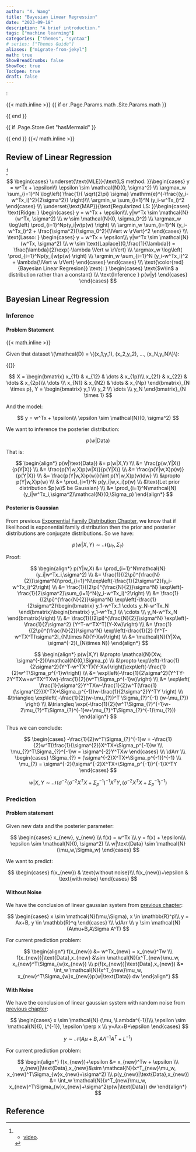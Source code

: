 ```yaml
---
author: "X. Wang"
title: "Bayesian Linear Regression"
date: "2023-09-18"
description: "A brief introduction."
tags: ["machine learning"]
categories: ["themes", "syntax"]
# series: ["Themes Guide"]
aliases: ["migrate-from-jekyl"]
math: true
ShowBreadCrumbs: false
ShowToc: true
TocOpen: true
draft: false
---
```


:                                                         

{{< math.inline >}}
{{ if or .Page.Params.math .Site.Params.math }}

<link rel="stylesheet" href="https://cdn.jsdelivr.net/npm/katex@0.16.8/dist/katex.min.css" integrity="sha384-GvrOXuhMATgEsSwCs4smul74iXGOixntILdUW9XmUC6+HX0sLNAK3q71HotJqlAn" crossorigin="anonymous">

<!-- The loading of KaTeX is deferred to speed up page rendering -->
<script defer src="https://cdn.jsdelivr.net/npm/katex@0.16.8/dist/katex.min.js" integrity="sha384-cpW21h6RZv/phavutF+AuVYrr+dA8xD9zs6FwLpaCct6O9ctzYFfFr4dgmgccOTx" crossorigin="anonymous"></script>

<!-- To automatically render math in text elements, include the auto-render extension: -->
<script defer src="https://cdn.jsdelivr.net/npm/katex@0.16.8/dist/contrib/auto-render.min.js" integrity="sha384-+VBxd3r6XgURycqtZ117nYw44OOcIax56Z4dCRWbxyPt0Koah1uHoK0o4+/RRE05" crossorigin="anonymous"
    onload="renderMathInElement(document.body);"></script>
{{ end }}

{{ if .Page.Store.Get "hasMermaid" }}
  <script type="module">
    import mermaid from 'https://cdn.jsdelivr.net/npm/mermaid/dist/mermaid.esm.min.mjs';
    mermaid.initialize({ startOnLoad: true });
  </script>
{{ end }}
{{</ math.inline >}}

<style>
    /* Set the font size of all math elements to 16px */
    .katex {
        font-size: 16px !important;
    }
</style>

<style>
/* Custom CSS styles */
.graph {
    background-color: white;
  /* padding: 10px; */
  /* border-radius: 5px; */
}
.graph pre {
    background-color: white;
  /* font-family: 'Courier New', monospace;
  font-size: 14px;
  line-height: 1.5; */
}
</style>

## Review of Linear Regression

<cite>[^1]</cite>

$$
\begin{cases}
    \underset{\text{MLE}}{\text{LS method: }}\begin{cases}
            y = w^Tx + \epsilon\\\
            \epsilon \sim \mathcal{N}(0, \sigma^2) \\\ 
             \argmax_w \sum_{i=1}^N \log\left( \frac{1}{ \sqrt{2\pi} \sigma} \mathrm{e}^{-\frac{(y_i-w^Tx_i)^2}{2\sigma^2}} \right)\\\
            \argmin_w \sum_{i=1}^N (y_i-w^Tx_i)^2
    \end{cases} \\\
    \underset{\text{MAP}}{\text{Regularized LS: }}\begin{cases}
        \text{Ridge: }   \begin{cases}
            y = w^Tx + \epsilon\\\
            y|w^Tx \sim \mathcal{N}(w^Tx, \sigma^2) \\\
            w \sim \mathcal{N}(0, \sigma_0^2) \\\ 
            \argmax_w \log\left( \prod_{i=1}^Np(y_i|w)p(w) \right) \\\
            \argmin_w \sum_{i=1}^N (y_i-w^Tx_i)^2 + \frac{\sigma^2}{\sigma_0^2}{\lVert w \rVert}^2
            \end{cases} \\\
        \text{Lasso: }   \begin{cases}
            y = w^Tx + \epsilon\\\
            y|w^Tx \sim \mathcal{N}(w^Tx, \sigma^2) \\\
            w \sim \text{Laplace}(0,\frac{1}{\lambda}) = \frac{\lambda}{2}\exp(-\lambda \Vert w \rVert) \\\ 
            \argmax_w \log\left( \prod_{i=1}^Np(y_i|w)p(w) \right) \\\
            \argmin_w \sum_{i=1}^N (y_i-w^Tx_i)^2 + \lambda{\lVert w \rVert}
            \end{cases} 
    \end{cases} \\\
    \text{\color{red}{Bayesian Linear Regresion}} \text{: } \begin{cases}
        \text{$w\in$ a distribution rather than a constant}  \\\
        \text{Inference } p(w|y)
    \end{cases}
\end{cases}
$$

## Bayesian Linear Regression
### Inference
#### Problem Statement
{{< math.inline >}}
<p>
Given that dataset \(\mathcal{D} = \{(x_1,y_1), (x_2,y_2), ..., (x_N,y_N)\}\):
</p>
{{</ math.inline >}}

$$
X = \begin{bmatrix}
    x_{11} & x_{12} & \dots & x_{1p}\\\
    x_{21} & x_{22} & \dots & x_{2p}\\\
    \dots \\\
    x_{N1} & x_{N2} & \dots & x_{Np}
\end{bmatrix}_{N \times p},
Y = \begin{bmatrix}
    y_1 \\\
    y_2 \\\
    \dots \\\
    y_N
\end{bmatrix}_{N \times 1}
$$

And the model:

$$
y = w^Tx + \epsilon\\\
\epsilon \sim \mathcal{N}(0, \sigma^2)
$$

We want to inference the posterier distribution:

$$
p(w|\text{Data})
$$

That is:

$$
\begin{align*}
    p(w|\text{Data}) &= p(w|X,Y) \\\
    &= \frac{p(w,Y|X)}{p(Y|X)} \\\
    &= \frac{p(Y|w,X)p(w|X)}{p(Y|X)} \\\
    &= \frac{p(Y|w,X)p(w)}{p(Y|X)} \\\
    &= \frac{p(Y|w,X)p(w)}{\int p(Y|w,X)p(w)dw} \\\
    &\propto p(Y|w,X)p(w) \\\
    &= \prod_{i=1}^N p(y_i|w,x_i)p(w) \\\
    &\text{Let prior distribution $p(w)$ be Gaussian} \\\
    &= \prod_{i=1}^N\mathcal{N}(y_i|w^Tx_i,\sigma^2)\mathcal{N}(0,\Sigma_p)
\end{align*}
$$

#### Posterier is Gaussian
From previous [Exponential Family Distribution Chapter](https://tirmisula.github.io/posts/exponential-family-distribution/#conjugate-distribution), we know that if likelihood is exponential family distribution then the prior and posterier distributions are conjugate distributions. So we have:

$$
p(w|X,Y) \sim \mathcal{N}(\mu_{?},\Sigma_{?})
$$

Proof:

$$
\begin{align*}
p(Y|w,X) &= \prod_{i=1}^N\mathcal{N}(y_i|w^Tx_i,\sigma^2) \\\
&= \frac{1}{(2\pi)^{\frac{N}{2}}\sigma^N}\prod_{i=1}^N\exp\left(-\frac{1}{2\sigma^2}(y_i-w^Tx_i)^2\right) \\\
&= \frac{1}{(2\pi)^{\frac{N}{2}}\sigma^N} \exp\left(-\frac{1}{2\sigma^2}\sum_{i=1}^N(y_i-w^Tx_i)^2\right) \\\
&= \frac{1}{(2\pi)^{\frac{N}{2}}\sigma^N} \exp\left(-\frac{1}{2\sigma^2}\begin{bmatrix} y_1-w^Tx_1 \cdots y_N-w^Tx_N \end{bmatrix}\begin{bmatrix} y_1-w^Tx_1 \\\ \cdots \\\ y_N-w^Tx_N \end{bmatrix}\right) \\\
&= \frac{1}{(2\pi)^{\frac{N}{2}}\sigma^N} \exp\left(-\frac{1}{2\sigma^2} (Y^T-w^TX^T)(Y-Xw)\right) \\\
&= \frac{1}{(2\pi)^{\frac{N}{2}}\sigma^N} \exp\left(-\frac{1}{2} (Y^T-w^TX^T)\sigma^2I_{N\times N}(Y-Xw)\right) \\\
&= \mathcal{N}(Y|Xw, \sigma^{-2}I_{N\times N})
\end{align*}
$$

$$
\begin{align*}
p(w|X,Y) &\propto \mathcal{N}(Xw, \sigma^{-2}I)\mathcal{N}(0,\Sigma_p) \\\
&\propto \exp\left(-\frac{1}{2\sigma^2}(Y^T-w^TX^T)(Y-Xw)\right)\exp\left(-\frac{1}{2}w^T\Sigma_p^{-1}w\right) \\\
&= \exp\left(-\frac{1}{2\sigma^2}(Y^TY-2Y^TXw+w^TX^TXw)-\frac{1}{2}(w^T\Sigma_p^{-1}w)\right) \\\
&= \exp\left( \frac{1}{\sigma^2}Y^TXw-\frac{1}{2}w^T(\frac{1}{\sigma^{2}}X^TX+\Sigma_p^{-1})w-\frac{1}{2\sigma^2}Y^TY \right) \\\
&\triangleq \exp\left( -\frac{1}{2}(w-\mu_{?})^T \Sigma_{?}^{-1} (w-\mu_{?}) \right) \\\
&\triangleq \exp(-\frac{1}{2}(w^T\Sigma_{?}^{-1}w-2\mu_{?}^T\Sigma_{?}^{-1}w+\mu_{?}^T\Sigma_{?}^{-1}\mu_{?}))
\end{align*}
$$

Thus we can conclude:

$$
\begin{cases}
-\frac{1}{2}w^T\Sigma_{?}^{-1}w = -\frac{1}{2}w^T(\frac{1}{\sigma^{2}}X^TX+\Sigma_p^{-1})w \\\
\mu_{?}^T\Sigma_{?}^{-1}w = \sigma^{-2}Y^TXw
\end{cases} \\\
\dArr \\\
\begin{cases}
\Sigma_{?} = (\sigma^{-2}X^TX+\Sigma_p^{-1})^{-1} \\\
\mu_{?} = \sigma^{-2}(\sigma^{-2}X^TX+\Sigma_p^{-1})^{-1}X^TY
\end{cases}
$$

$$
w|X,Y \sim \mathcal{N}(\sigma^{-2}(\sigma^{-2}X^TX+\Sigma_p^{-1})^{-1}X^TY, (\sigma^{-2}X^TX+\Sigma_p^{-1})^{-1})
$$

### Prediction
#### Problem statement
Given new data and the posterier parameter:

$$
\begin{cases}
x_{new}, y_{new} \\\
f(x) = w^Tx \\\
y = f(x) + \epsilon\\\
\epsilon \sim \mathcal{N}(0, \sigma^2) \\\
w|\text{Data} \sim \mathcal{N}(\mu_w,\Sigma_w)
\end{cases}
$$

We want to predict:

$$
\begin{cases}
f(x_{new}) & \text{without noise}\\\
f(x_{new})+\epsilon & \text{with noise}
\end{cases}
$$

#### Without Noise
We have the conclusion of linear gaussian system from [previous chapter](https://tirmisula.github.io/posts/marginal-and-joint-gaussian-probability/#prerequisite):

$$
\begin{cases}
x \sim \mathcal{N}(\mu,\Sigma),
x \in \mathbb{R}^p\\\
y = Ax+B,
y \in \mathbb{R}^q
\end{cases}
\\\
\dArr \\\
y \sim \mathcal{N}(A\mu+B,A\Sigma A^T)
$$

For current prediction problem:

$$
\begin{align*}
f(x_{new}) &= w^Tx_{new} = x_{new}^Tw \\\
f(x_{new})|\text{Data},x_{new} &\sim \mathcal{N}(x^T_{new}\mu_w, x_{new}^T\Sigma_{w}x_{new}) \\\
p(f(x_{new})|\text{Data},x_{new}) &= \int_w \mathcal{N}(x^T_{new}\mu_w, x_{new}^T\Sigma_{w}x_{new})p(w|\text{Data}) dw
\end{align*}
$$

#### With Noise
We have the conclusion of linear gaussian system with random noise from [previous chapter](https://tirmisula.github.io/posts/marginal-and-joint-gaussian-probability/#joint-pdf-problem-clarification-cite2cite):

$$
\begin{cases}
x \sim \mathcal{N} (\mu, \Lambda^{-1})\\\
\epsilon \sim \mathcal{N}(0, L^{-1}), \epsilon \perp x \\\
y=Ax+B+\epsilon
\end{cases}
$$



$$
y \sim \mathcal{N}(A\mu+B, A \Lambda^{-1} A^T + L^{-1})
$$

For current prediction problem:

$$
\begin{align*}
f(x_{new})+\epsilon &= x_{new}^Tw + \epsilon \\\
y_{new}|\text{Data},x_{new}&\sim \mathcal{N}(x^T_{new}\mu_w, x_{new}^T\Sigma_{w}x_{new}+\sigma^2) \\\
p(y_{new}|\text{Data},x_{new}) &= \int_w \mathcal{N}(x^T_{new}\mu_w, x_{new}^T\Sigma_{w}x_{new}+\sigma^2)p(w|\text{Data}) dw
\end{align*}
$$

<!-- If you found any mistakes, please contact me via email. -->

## Reference

[^1]: - [video](https://www.bilibili.com/video/BV1aE411o7qd?p=108).
[^4]: From [Higham, Nicholas (2002). Accuracy and Stability of Numerical Algorithms](https://archive.org/details/accuracystabilit00high_878).
[^5]: From [The Multivariate Gaussian. Michael I. Jordan](https://people.eecs.berkeley.edu/~jordan/courses/260-spring10/other-readings/chapter13.pdf).
[^3]: From [Tzon-Tzer, Lu; Sheng-Hua, Shiou (2002). "Inverses of 2 × 2 block matrices"](https://doi.org/10.1016%2FS0898-1221%2801%2900278-4).
[^2]: - [GAUSS-MARKOV MODELS, JONATHAN HUANG AND J. ANDREW BAGNELL](https://www.cs.cmu.edu/~16831-f14/notes/F14/gaussmarkov.pdf).
[^6]: - [Gaussian Processes and Gaussian Markov Random Fields](https://folk.ntnu.no/joeid/MA8702/jan16.pdf)

